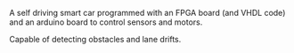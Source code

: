 A self driving smart car programmed with an FPGA board (and VHDL code) and an arduino board to control sensors and motors. 

Capable of detecting obstacles and lane drifts.
